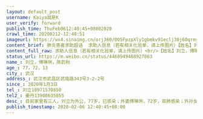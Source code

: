 ```yaml
---
layout: default_post
username: Kaiya就是K
user_verify: forward
publish_time: ThuFeb0612:40:45+08002020
crawl_time: 20200212-12:40:51
imageurl: https://wx4.sinaimg.cn/orj360/005FpzpXly1gbmkv91eclj30j60qrmys.jpg,https://wx2.sinaimg.cn/orj360/005FpzpXly1gbmkv9e553j30j60fmmyz.jpg,https://wx1.sinaimg.cn/orj360/005FpzpXly1gbmkv8f9nyj30j60pn40z.jpg,https://wx3.sinaimg.cn/orj360/005FpzpXly1gbmkv9ofqsj30j60gnwg5.jpg,https://wx3.sinaimg.cn/orj360/005FpzpXly1gbmkv9yxhxj30j60qu409.jpg
content_brief: 肺炎患者求助超话  求助人信息（若有相关化验单，请上传图片）【姓名】刘立，傅琳琍，陈韵秋【年龄】77，72，13【所在城市】武汉【所在小区、社区】武汉市武昌区武珞路343号3-2-2号【患病时间】2020年1月3日【联系方式】刘立 18971570850【其他紧急联系人】姜丹 13908635855【病情描述】目 ...全文
content_full_raw: 求助人信息（若有相关化验单，请上传图片）<br/>【姓名】刘立，傅琳琍，陈韵秋<br/>【年龄】77，72，13<br/>【所在城市】武汉<br/>【所在小区、社区】武汉市武昌区武珞路343号3-2-2号<br/>【患病时间】2020年1月3日<br/>【联系方式】刘立18971570850<br/>【其他紧急联系人】姜丹13908635855<br/>【病情描述】目前家里有三人，刘立为外公，77岁，已感染；外婆傅琳琍，72岁，双肺感染；外孙女，陈韵秋，13岁，单肺感染，诊断资料均附上，其中外婆的情况最为严重。女儿刘莺在1月30号因感染肺炎已在家去世，三人均为密切接触者并已经感染。外公刘立为武汉市第十五中学退休教师，因小时候外孙女父母离异父亲不知所踪，两位老人是外孙女唯一的亲人和监护人，现老人希望救治外孙女，恳请各方人士关注。
status_url: https://m.weibo.cn/status/4468949468927863
name_: 刘立，傅琳琍，陈韵秋
age_: 77，72，13
city_: 武汉
address_: 武汉市武昌区武珞路343号3-2-2号
since_: 2020年1月3日
tel_: 刘立18971570850
tel2_: 姜丹13908635855
desc_: 目前家里有三人，刘立为外公，77岁，已感染；外婆傅琳琍，72岁，双肺感染；外孙女，陈韵秋，13岁，单肺感染，诊断资料均附上，其中外婆的情况最为严重。女儿刘莺在1月30号因感染肺炎已在家去世，三人均为密切接触者并已经感染。外公刘立为武汉市第十五中学退休教师，因小时候外孙女父母离异父亲不知所踪，两位老人是外孙女唯一的亲人和监护人，现老人希望救治外孙女，恳请各方人士关注。
publish_timestamp: 2020-02-06 12:40:45+08:00
---
```

